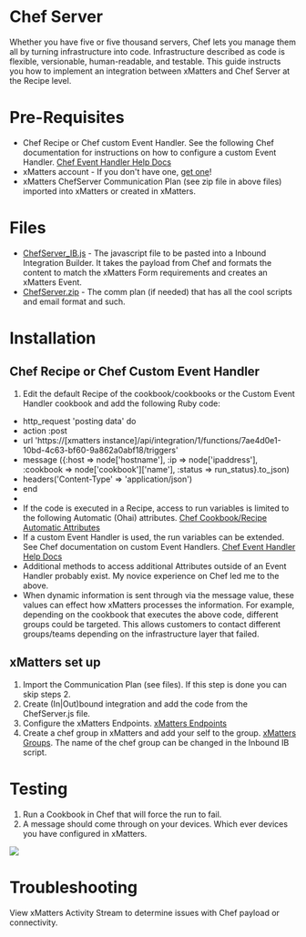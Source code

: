 # Chef Server
Whether you have five or five thousand servers, Chef lets you manage them all by turning infrastructure into code. Infrastructure described as code is flexible, versionable, human-readable, and testable. This guide instructs you how to implement an integration between xMatters and Chef Server at the Recipe level.

# Pre-Requisites
* Chef Recipe or Chef custom Event Handler.  See the following Chef documentation for instructions on how to configure a custom Event Handler.  [Chef Event Handler Help Docs](https://docs.chef.io/handlers.html)  
* xMatters account - If you don't have one, [get one](https://www.xmatters.com)!
* xMatters ChefServer Communication Plan (see zip file in above files) imported into xMatters or created in xMatters.

# Files
* [ChefServer_IB.js](ChefServer_IB.js) - The javascript file to be pasted into a Inbound Integration Builder. It takes the payload from Chef and formats the content to match the xMatters Form requirements and creates an xMatters Event. 
* [ChefServer.zip](ChefServer.zip) - The comm plan (if needed) that has all the cool scripts and email format and such. 

# Installation

## Chef Recipe or Chef Custom Event Handler
1. Edit the default Recipe of the cookbook/cookbooks or the Custom Event Handler cookbook and add the following Ruby code:
* http_request 'posting data' do
* action :post
* url 'https://[xmatters instance]/api/integration/1/functions/7ae4d0e1-10bd-4c63-bf60-9a862a0abf18/triggers'
* message ({:host => node['hostname'], :ip => node['ipaddress'], :cookbook => node['cookbook']['name'], :status => run_status}.to_json)
* headers('Content-Type' => 'application/json')
* end
*
* If the code is executed in a Recipe, access to run variables is limited to the following Automatic (Ohai) attributes. [Chef Cookbook/Recipe Automatic Attributes](https://docs.chef.io/attributes.html)  
* If a custom Event Handler is used, the run variables can be extended.  See Chef documentation on custom Event Handlers. [Chef Event Handler Help Docs](https://docs.chef.io/handlers.html)
* Additional methods to access additional Attributes outside of an Event Handler probably exist.  My novice experience on Chef led me to the above.
* When dynamic information is sent through via the message value, these values can effect how xMatters processes the information.  For example, depending on the cookbook that executes the above code, different groups could be targeted.  This allows customers to contact different groups/teams depending on the infrastructure layer that failed. 


## xMatters set up
1. Import the Communication Plan (see files).  If this step is done you can skip steps 2.
2. Create (In|Out)bound integration and add the code from the ChefServer.js file.
3. Configure the xMatters Endpoints. [xMatters Endpoints](https://help.xmatters.com/OnDemand/xmodwelcome/integrationbuilder/configure-endpoints.htm)
4. Create a chef group in xMatters and add your self to the group. [xMatters Groups](https://help.xmatters.com/OnDemand/groups/groups.htm).  The name of the chef group can be changed in the Inbound IB script.
  
# Testing
1. Run a Cookbook in Chef that will force the run to fail.
2. A message should come through on your devices.  Which ever devices you have configured in xMatters.
<kbd>
<img src="media/Picture1.png">
</kbd>

# Troubleshooting
View xMatters Activity Stream to determine issues with Chef payload or connectivity.


